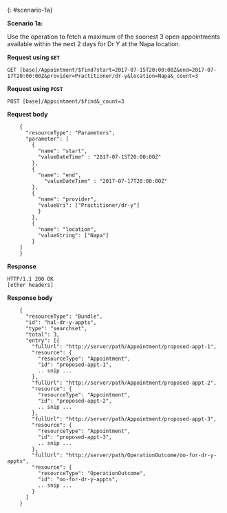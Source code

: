 

{: #scenario-1a}

**Scenario 1a:**

Use the operation to fetch a maximum of the soonest 3 open appointments available within the next 2 days for Dr Y at the Napa location.

**Request using `GET`**

`GET [base]/Appointment/$find?start=2017-07-15T20:00:00Z&end=2017-07-17T20:00:00Z&provider=Practitioner/dr-y&location=Napa&_count=3`

**Request using `POST`**

`POST [base]/Appointment/$find&_count=3`

**Request body**

~~~
    {
      "resourceType": "Parameters",
      "parameter": [
        {
          "name": "start",
          "valueDateTime" : "2017-07-15T20:00:00Z"
        },
        {
          "name": "end",
            "valueDateTime" : "2017-07-17T20:00:00Z"
        },
        {
          "name": "provider",
          "valueUri": ["Practitioner/dr-y"]
          }
        },
        {
          "name": "location",
          "valueString": ["Napa"]
        }
    ]
    }
~~~

**Response**

~~~
HTTP/1.1 200 OK
[other headers]
~~~

**Response body**

~~~
    {
      "resourceType": "Bundle",
      "id": "hal-dr-y-appts",
      "type": "searchset",
      "total": 3,
      "entry": [{
        "fullUrl": "http://server/path/Appointment/proposed-appt-1",
        "resource": {
          "resourceType": "Appointment",
          "id": "proposed-appt-1",
          .. snip ...
        },
        "fullUrl": "http://server/path/Appointment/proposed-appt-2",
        "resource": {
          "resourceType": "Appointment",
          "id": "proposed-appt-2",
          .. snip ...
        },
        "fullUrl": "http://server/path/Appointment/proposed-appt-3",
        "resource": {
          "resourceType": "Appointment",
          "id": "proposed-appt-3",
          .. snip ...
        },
        "fullUrl": "http://server/path/OperationOutcome/oo-for-dr-y-appts",
        "resource": {
          "resourceType": "OperationOutcome",
          "id": "oo-for-dr-y-appts",
          .. snip ...
        }
      ]
    }
~~~

